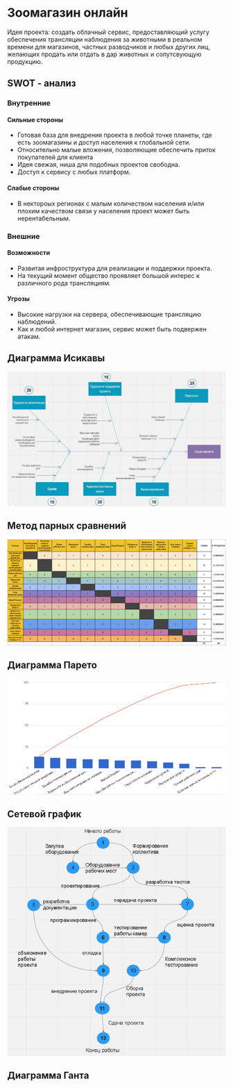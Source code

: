 # Зоомагазин онлайн 
Идея проекта: создать облачный сервис, предоставляющий услугу обеспечения
трансляции наблюдения за животными в реальном времени для магазинов, частных
разводчиков и любых других лиц, желающих продать или отдать в дар животных и
сопутсвующую продукцию.

## SWOT - анализ 
### Внутренние 
#### Сильные стороны 
* Готовая база для внедрения проекта в любой точке планеты, где есть зоомагазины
и доступ населения к глобальной сети.
* Относительно малые вложения, позволяющие обеспечить приток покупателей для клиента
* Идея свежая, ниша для подобных проектов свободна.
* Доступ к сервису с любых платформ.
#### Слабые стороны
* В нектороых регионах с малым количеством населения и/или плохим качеством связи у
населения проект может быть нерентабельным.
### Внешние
#### Возможности
* Развитая инфроструктура для реализации и поддержки проекта.
* На текущий момент общество проявляет большой интерес к различного рода трансляциям.
#### Угрозы
* Высокие нагрузки на сервера, обеспечивающие трансляцию наблюдений.
* Как и любой интернет магазин, сервис может быть подвержен атакам.

## Диаграмма Исикавы
![Диаграмма Исикавы](https://github.com/Maxim713/project_managment/blob/master/ishiq.jpg)

## Метод парных сравнений
![Метод парных сравнений](https://github.com/Maxim713/project_managment/blob/master/compare.png)

## Диаграмма Парето
![Диаграмма Парето](https://github.com/Maxim713/project_managment/blob/master/paretto.png)

## Сетевой график
![Диаграмма Парето](https://github.com/Maxim713/project_managment/blob/master/net.PNG)

## Диаграмма Ганта
